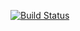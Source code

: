 [![Build Status](https://travis-ci.org/csepul/BasicExpressjs.svg?branch=master)](https://travis-ci.org/csepul/BasicExpressjs)